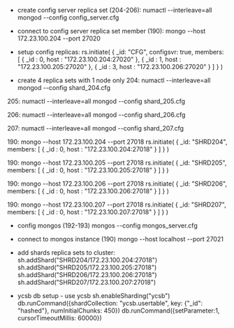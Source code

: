 
- create config server replica set  (204-206):
numactl --interleave=all mongod --config config_server.cfg


- connect to config server replica set member (190):
mongo --host 172.23.100.204 --port 27020

- setup config replicas:
rs.initiate(
  {
    _id: "CFG",
    configsvr: true,
    members: [
      { _id : 0, host : "172.23.100.204:27020" },
      { _id : 1, host : "172.23.100.205:27020" },
      { _id : 3, host : "172.23.100.206:27020" }
    ]
  }
)


- create 4 replica sets with 1 node only
204:
numactl --interleave=all mongod --config shard_204.cfg

205:
numactl --interleave=all mongod --config shard_205.cfg

206:
numactl --interleave=all mongod --config shard_206.cfg

207:
numactl --interleave=all mongod --config shard_207.cfg



190:
mongo --host 172.23.100.204 --port 27018
rs.initiate(
  {
    _id: "SHRD204",
    members: [
      { _id : 0, host : "172.23.100.204:27018" }
    ]
  }
)

190:
mongo --host 172.23.100.205 --port 27018
rs.initiate(
  {
    _id: "SHRD205",
    members: [
      { _id : 0, host : "172.23.100.205:27018" }
    ]
  }
)

190:
mongo --host 172.23.100.206 --port 27018
rs.initiate(
  {
    _id: "SHRD206",
    members: [
      { _id : 0, host : "172.23.100.206:27018" }
    ]
  }
)

190:
mongo --host 172.23.100.207 --port 27018
rs.initiate(
  {
    _id: "SHRD207",
    members: [
      { _id : 0, host : "172.23.100.207:27018" }
    ]
  }
)

- config mongos (192-193)
mongos --config mongos_server.cfg


- connect to mongos instance (190)
mongo --host localhost --port 27021

- add shards replica sets to cluster:
sh.addShard("SHRD204/172.23.100.204:27018")
sh.addShard("SHRD205/172.23.100.205:27018")
sh.addShard("SHRD206/172.23.100.206:27018")
sh.addShard("SHRD207/172.23.100.207:27018")


- ycsb db setup -
use ycsb
sh.enableSharding("ycsb")
db.runCommand({shardCollection: "ycsb.usertable", key: {"_id": "hashed"}, numInitialChunks: 450})
db.runCommand({setParameter:1, cursorTimeoutMillis: 60000})